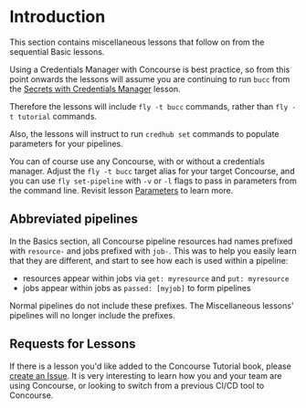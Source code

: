 # Introduction

This section contains miscellaneous lessons that follow on from the sequential Basic lessons.

Using a Credentials Manager with Concourse is best practice, so from this point onwards the lessons will assume you are continuing to run `bucc` from the [Secrets with Credentials Manager](../basics/secret-parameters.md) lesson. 

Therefore the lessons will include `fly -t bucc` commands, rather than `fly -t tutorial` commands.

Also, the lessons will instruct to run `credhub set` commands to populate parameters for your pipelines.

You can of course use any Concourse, with or without a credentials manager. Adjust the `fly -t bucc` target alias for your target Concourse, and you can use `fly set-pipeline` with `-v` or `-l` flags to pass in parameters from the command line. Revisit lesson [Parameters](../basics/parameters.md) to learn more.

## Abbreviated pipelines

In the Basics section, all Concourse pipeline resources had names prefixed with `resource-` and jobs prefixed with `job-`. This was to help you easily learn that they are different, and start to see how each is used within a pipeline:

* resources appear within jobs via `get: myresource` and `put: myresource`
* jobs appear within jobs as `passed: [myjob]` to form pipelines

Normal pipelines do not include these prefixes. The Miscellaneous lessons' pipelines will no longer include the prefixes.

## Requests for Lessons

If there is a lesson you'd like added to the Concourse Tutorial book, please [create an Issue](https://github.com/starkandwayne/concourse-tutorial/issues). It is very interesting to learn how you and your team are using Concourse, or looking to switch from a previous CI/CD tool to Concourse.

